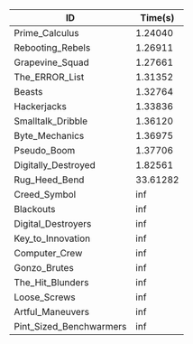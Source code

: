 |ID|Time(s)|
|-|-|
|Prime_Calculus|1.24040|
|Rebooting_Rebels|1.26911|
|Grapevine_Squad|1.27661|
|The_ERROR_List|1.31352|
|Beasts|1.32764|
|Hackerjacks|1.33836|
|Smalltalk_Dribble|1.36120|
|Byte_Mechanics|1.36975|
|Pseudo_Boom|1.37706|
|Digitally_Destroyed|1.82561|
|Rug_Heed_Bend|33.61282|
|Creed_Symbol|inf|
|Blackouts|inf|
|Digital_Destroyers|inf|
|Key_to_Innovation|inf|
|Computer_Crew|inf|
|Gonzo_Brutes|inf|
|The_Hit_Blunders|inf|
|Loose_Screws|inf|
|Artful_Maneuvers|inf|
|Pint_Sized_Benchwarmers|inf|
